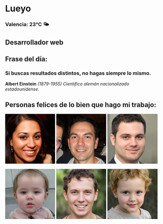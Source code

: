 # Lueyo
### Valencia:  23°C 🌤️
## Desarrollador web
## Frase del día:
<!-- START QUOTE -->
### Si buscas resultados distintos, no hagas siempre lo mismo.
**Albert Einstein** *(1879-1955) Científico alemán nacionalizado estadounidense.*
<!-- END QUOTE -->






## Personas felices de lo bien que hago mi trabajo:

<p float="left">
  <img src="src/image_0.png" width="32%" />
  <img src="src/image_1.png" width="32%" /> 
  <img src="src/image_2.png" width="32%" />
</p>
<p float="left">
  <img src="src/image_3.png" width="32%" />
  <img src="src/image_4.png" width="32%" /> 
  <img src="src/image_5.png" width="32%" />
</p>
